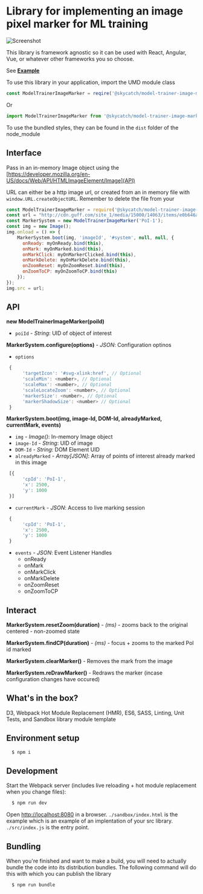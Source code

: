 # Library for implementing an image pixel marker for ML training
 
![Screenshot](https://user-images.githubusercontent.com/4627728/37057857-93ed6242-213d-11e8-8e04-ee61036a4e02.png)

This library is framework agnostic so it can be used with React, Angular, Vue, or whatever other frameworks you so choose.

See **[Example](https://skycatch.github.io/model-trainer-image-marker/sandbox)**

To use this library in your application, import the UMD module class

```javascript
const ModelTrainerImageMarker = reqire('@skycatch/model-trainer-image-marker');
```

Or 

```javascript
import ModelTrainerImageMarker from '@skycatch/model-trainer-image-marker';
```

To use the bundled styles, they can be found in the  `dist` folder of the node_module


## Interface

Pass in an in-memory Image object using the [https://developer.mozilla.org/en-US/docs/Web/API/HTMLImageElement/Image](API)

URL can either be a http image url, or created from an in memory file with `window.URL.createObjectURL`.  Remember to delete the file from your 


```javascript
const ModelTrainerImageMarker = require('@skycatch/model-trainer-image-marker');
const url = "http://cdn.guff.com/site_1/media/15000/14063/items/e0b646a74ca8055620294f11.jpg";
const MarkerSystem = new ModelTrainerImageMarker('PoI-1');
const img = new Image();
img.onload = () => {
    MarkerSystem.boot(img, 'imageId', '#system', null, null, {
      onReady: myOnReady.bind(this),
      onMark: myOnMarked.bind(this),
      onMarkClick: myOnMarkerClicked.bind(this),
      onMarkDelete: myOnMarkDelete.bind(this),
      onZoomReset: myOnZoomReset.bind(this),
      onZoomToCP: myOnZoomToCP.bind(this)
    });
});
img.src = url;
```


## API 

**new ModelTrainerImageMarker(poiId)**

* `poiId` - _String_: UID of object of interest

**MarkerSystem.configure(options)** - _JSON_: Configuration optinos

* `options`

```javascript
 {
      'targetIcon': '#svg-xlink:href', // Optional
      'scaleMin': <number>, // Optional
      'scaleMax': <number>, // Optional
      'scaleLocateZoom': <number>, // Optional
      'markerSize': <number>, // Optional
      'markerShadowSize': <number> // Optional
 }
```


**MarkerSystem.boot(img, image-Id, DOM-Id, alreadyMarked, currentMark, events)**

* `img` - _Image()_: In-memory Image object
* `image-Id` - _String_: UID of image
* `DOM-Id` - _String_: DOM Element UID
* `alreadyMarked` - _Array[JSON]_: Array of points of interest already marked in this image

```javascript
 [{
      'cpId': 'PoI-1',
      'x': 2500,
      'y': 1000
 }]
```
* `currentMark` - _JSON_: Access to live marking session

```javascript
 {
      'cpId': 'PoI-1',
      'x': 2500,
      'y': 1000
 }
```
- `events` - _JSON_: Event Listener Handles
  - onReady
  - onMark
  - onMarkClick
  - onMarkDelete
  - onZoomReset
  - onZoomToCP

## Interact

**MarkerSystem.resetZoom(duration)** - _(ms)_ - zooms back to the original centered - non-zoomed state

**MarkerSystem.findCP(duration)** - _(ms)_ - focus + zooms to the marked PoI id marked

**MarkerSystem.clearMarker()** - Removes the mark from the image

**MarkerSystem.reDrawMarker()** - Redraws the marker (incase configuration changes have occured)



## What's in the box?

D3, Webpack Hot Module Replacement (HMR), ES6, SASS, Linting, Unit Tests, and Sandbox library module template

## Environment setup 

```sh
  $ npm i
```

## Development

Start the Webpack server (includes live reloading + hot module replacement when you change files):

```sh
  $ npm run dev
```

Open [http://localhost:8080](http://localhost:8080) in a browser.  `./sandbox/index.html` is the example which is an example of an implentation of your src library.
`./src/index.js` is the entry point.

## Bundling 

When you're finished and want to make a build, you will need to actually bundle the code into its distribution bundles.  The following command will do this with which you can publish the library

```sh
  $ npm run bundle
```


